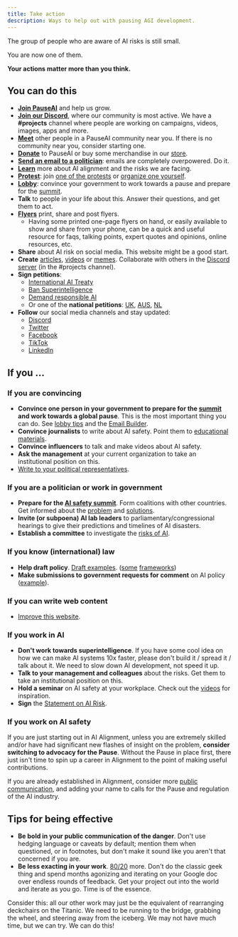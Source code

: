 ```yaml
---
title: Take action
description: Ways to help out with pausing AGI development.
---
```


The group of people who are aware of AI risks is still small.

You are now one of them.

**Your actions matter more than you think.**

## You can do this

- **[Join PauseAI](/join)** and help us grow.
- **[Join our Discord](https://discord.gg/2XXWXvErfA)**, where our community is most active. We have a **#projects** channel where people are working on campaigns, videos, images, apps and more.
- **[Meet](/communities)** other people in a PauseAI community near you. If there is no community near you, consider starting one.
- [**Donate**](/donate) to PauseAI or buy some merchandise in our [store](https://pauseai-shop.fourthwall.com/).
- [**Send an email to a politician**](/email-builder): emails are completely overpowered. Do it.
- **[Learn](/learn)** more about AI alignment and the risks we are facing.
- [**Protest**](/protests): join [one of the protests](/protests) or [organize one yourself](/organizing-a-protest).
- [**Lobby**](/lobby-tips): convince your government to work towards a pause and prepare for the [summit](/summit).
- **Talk** to people in your life about this. Answer their questions, and get them to act.
- [**Flyers**](/flyering) print, share and post flyers.
  - Having some printed one-page flyers on hand, or easily available to show and share from your phone, can be a quick and useful resource for faqs, talking points, expert quotes and opinions, online resources, etc.
- **Share** about AI risk on social media. This website might be a good start.
- **Create** [articles](/learn#articles), [videos](/learn#videos) or [memes](https://twitter.com/AISafetyMemes). Collaborate with others in the [Discord server](https://discord.gg/2XXWXvErfA) (in the #projects channel).
- **Sign petitions**:
  - [International AI Treaty](https://aitreaty.org)
  - [Ban Superintelligence](https://chng.it/Djjfj2Gmpk)
  - [Demand responsible AI](https://www.change.org/p/artificial-intelligence-time-is-running-out-for-responsible-ai-development-91f0a02c-130a-46e1-9e55-70d6b274f4df)
  - Or one of the **national petitions**: [UK](https://petition.parliament.uk/petitions/639956), [AUS](https://www.aph.gov.au/e-petitions/petition/EN5163), [NL](https://aipetitie.nl)
- **Follow** our social media channels and stay updated:
  - [Discord](https://discord.gg/2XXWXvErfA)
  - [Twitter](https://twitter.com/PauseAI)
  - [Facebook](https://www.facebook.com/PauseAI)
  - [TikTok](https://www.tiktok.com/@pauseai)
  - [LinkedIn](https://www.linkedin.com/uas/login?session_redirect=/company/97035448/)

## If you ...

### If you are convincing

- **Convince one person in your government to prepare for the [summit](/summit) and work towards a global pause**. This is the most important thing you can do. See [lobby tips](/lobby-tips) and the [Email Builder](/email-builder).
- **Convince journalists** to write about AI safety. Point them to [educational materials](/learn).
- **Convince influencers** to talk and make videos about AI safety.
- **Ask the management** at your current organization to take an institutional position on this.
- [Write to your political representatives](https://www.campaignforaisafety.org/politician/).

### If you are a politician or work in government

- **Prepare for the [AI safety summit](/summit)**. Form coalitions with other countries. Get informed about the [problem](/learn) and [solutions](/proposal).
- **Invite (or subpoena) AI lab leaders** to parliamentary/congressional hearings to give their predictions and timelines of AI disasters.
- **Establish a committee** to investigate the [risks of AI](/risks).

### If you know (international) law

- **Help draft policy**. [Draft examples](https://www.campaignforaisafety.org/celebrating-the-winners-law-student-moratorium-treaty-competition/). ([some](https://futureoflife.org/wp-content/uploads/2023/04/FLI_Policymaking_In_The_Pause.pdf) [frameworks](https://www.openphilanthropy.org/research/12-tentative-ideas-for-us-ai-policy/))
- **Make submissions to government requests for comment** on AI policy ([example](https://ntia.gov/issues/artificial-intelligence/request-for-comments)).

### If you can write web content

- [Improve this website](https://github.com/joepio/pauseai).

### If you work in AI

- **Don't work towards superintelligence**. If you have some cool idea on how we can make AI systems 10x faster, please don't build it / spread it / talk about it. We need to slow down AI development, not speed it up.
- **Talk to your management and colleagues** about the risks. Get them to take an institutional position on this.
- **Hold a seminar** on AI safety at your workplace. Check out the [videos](/learn#videos) for inspiration.
- **Sign** the [Statement on AI Risk](https://www.safe.ai/statement-on-ai-risk).

### If you work on AI safety

If you are just starting out in AI Alignment, unless you are extremely skilled and/or have had significant new flashes of insight on the problem, **consider switching to advocacy for the Pause**. Without the Pause in place first, there just isn't time to spin up a career in Alignment to the point of making useful contributions.

If you are already established in Alignment, consider more [public communication](https://twitter.com/TrustlessState/status/1651538022360285187), and adding your name to calls for the Pause and regulation of the AI industry.

## Tips for being effective

- **Be bold in your public communication of the danger**. Don't use hedging language or caveats by default; mention them when questioned, or in footnotes, but don't make it sound like you aren't that concerned if you are.
- **Be less exacting in your work**. [80/20](https://en.wikipedia.org/wiki/Pareto_principle) more. Don't do the classic geek thing and spend months agonizing and iterating on your Google doc over endless rounds of feedback. Get your project out into the world and iterate as you go. Time is of the essence.

Consider this: all our other work may just be the equivalent of rearranging deckchairs on the Titanic. We need to be running to the bridge, grabbing the wheel, and steering away from the iceberg. We may not have much time, but we can try. We can do this!

<!-- _Acknowledgements: Written by Greg Colbourn, [originally posted on the EA forum](https://forum.effectivealtruism.org/posts/8YXFaM9yHbhiJTPqp/agi-rising-why-we-are-in-a-new-era-of-acute-risk-and). Edited by Joep Meindertsma. For helpful comments and suggestions that have improved the post, and for the encouragement to write, I thank Akash Wasil, Johan de Kock, Jaeson Booker, Greg Kiss, Peter S. Park, Nik Samolyov, Yanni Kyriacos, Chris Leong, Alex M, Amritanshu Prasad, Dušan D. Nešić, and the rest of the [AGI Moratorium HQ Slack](https://join.slack.com/t/agi-moratorium-hq/shared_invite/zt-1u6s1opls-~_l_Ynrr~8ay~SiA2yEqAQ) and AI Notkilleveryoneism Twitter._ -->
